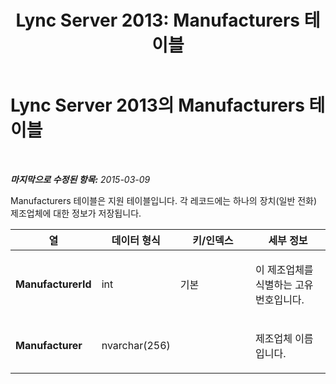 ﻿---
title: 'Lync Server 2013: Manufacturers 테이블'
TOCTitle: Manufacturers 테이블
ms:assetid: 734608b3-5a3a-4b61-87dc-9a8551401d06
ms:mtpsurl: https://technet.microsoft.com/ko-kr/library/Gg398549(v=OCS.15)
ms:contentKeyID: 49304025
ms.date: 08/24/2015
mtps_version: v=OCS.15
ms.translationtype: HT
---

# Lync Server 2013의 Manufacturers 테이블

 

_**마지막으로 수정된 항목:** 2015-03-09_

Manufacturers 테이블은 지원 테이블입니다. 각 레코드에는 하나의 장치(일반 전화) 제조업체에 대한 정보가 저장됩니다.


<table>
<colgroup>
<col style="width: 25%" />
<col style="width: 25%" />
<col style="width: 25%" />
<col style="width: 25%" />
</colgroup>
<thead>
<tr class="header">
<th>열</th>
<th>데이터 형식</th>
<th>키/인덱스</th>
<th>세부 정보</th>
</tr>
</thead>
<tbody>
<tr class="odd">
<td><p><strong>ManufacturerId</strong></p></td>
<td><p>int</p></td>
<td><p>기본</p></td>
<td><p>이 제조업체를 식별하는 고유 번호입니다.</p></td>
</tr>
<tr class="even">
<td><p><strong>Manufacturer</strong></p></td>
<td><p>nvarchar(256)</p></td>
<td><p> </p></td>
<td><p>제조업체 이름입니다.</p></td>
</tr>
</tbody>
</table>

